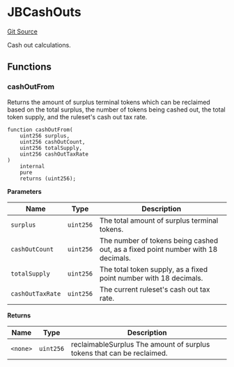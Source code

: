 # JBCashOuts
[Git Source](https://github.com/Bananapus/nana-core/blob/1fb5688d98a7c6e49f86f6a7e868a61ef4c2409a/src/libraries/JBCashOuts.sol)

Cash out calculations.


## Functions
### cashOutFrom

Returns the amount of surplus terminal tokens which can be reclaimed based on the total surplus, the
number of tokens being cashed out, the total token supply, and the ruleset's cash out tax rate.


```solidity
function cashOutFrom(
    uint256 surplus,
    uint256 cashOutCount,
    uint256 totalSupply,
    uint256 cashOutTaxRate
)
    internal
    pure
    returns (uint256);
```
**Parameters**

|Name|Type|Description|
|----|----|-----------|
|`surplus`|`uint256`|The total amount of surplus terminal tokens.|
|`cashOutCount`|`uint256`|The number of tokens being cashed out, as a fixed point number with 18 decimals.|
|`totalSupply`|`uint256`|The total token supply, as a fixed point number with 18 decimals.|
|`cashOutTaxRate`|`uint256`|The current ruleset's cash out tax rate.|

**Returns**

|Name|Type|Description|
|----|----|-----------|
|`<none>`|`uint256`|reclaimableSurplus The amount of surplus tokens that can be reclaimed.|


